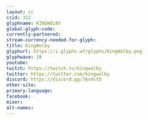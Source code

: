 ```yaml
---
layout: cc
ccid: 312
glyphname: KINGWOLBY
global-glyph-code: 
currently-partnered: 
stream-currency-needed-for-glyph: 
title: KingWolby
glyphurl: https://i.glyphs.wf/glyphs/KingWolby.png
glyphwave: 18
youtube: 
twitch: https://twitch.tv/kingwolby
twitter: https://twitter.com/kingwolby
discord: https://discord.gg/76nVctD
other-site: 
primary-language: 
facebook: 
mixer: 
alt-names: 
---
```

